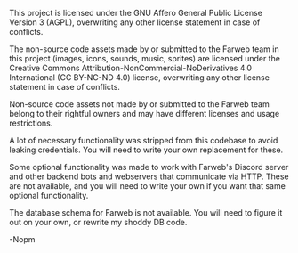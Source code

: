 This project is licensed under the GNU Affero General Public License Version 3 (AGPL), overwriting any other license statement in case of conflicts.

The non-source code assets made by or submitted to the Farweb team in this project (images, icons, sounds, music, sprites) are licensed under the Creative Commons Attribution-NonCommercial-NoDerivatives 4.0 International (CC BY-NC-ND 4.0) license, overwriting any other license statement in case of conflicts.

Non-source code assets not made by or submitted to the Farweb team belong to their rightful owners and may have different licenses and usage restrictions.

A lot of necessary functionality was stripped from this codebase to avoid leaking credentials. You will need to write your own replacement for these.

Some optional functionality was made to work with Farweb's Discord server and other backend bots and webservers that communicate via HTTP. These are not available, and you will need to write your own if you want that same optional functionality.

The database schema for Farweb is not available. You will need to figure it out on your own, or rewrite my shoddy DB code.

-Nopm